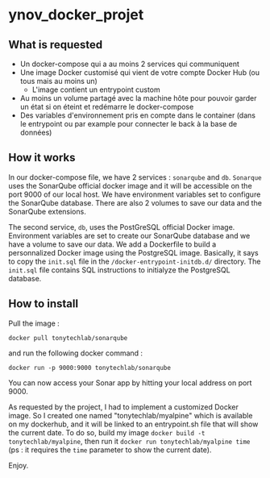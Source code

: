 # ynov_docker_projet

## What is requested

- Un docker-compose qui a au moins 2 services qui communiquent
- Une image Docker customisé qui vient de votre compte Docker Hub (ou tous mais au moins un)
    - L'image contient un entrypoint custom
- Au moins un volume partagé avec la machine hôte pour pouvoir garder un état si on éteint et redémarre le docker-compose
- Des variables d'environnement pris en compte dans le container (dans le entrypoint ou par example pour connecter le back à la base de données)

## How it works

In our docker-compose file, we have 2 services : `sonarqube` and `db`.
`Sonarque` uses the SonarQube official docker image and it will be accessible on the port 9000 of our local host. We have environment variables set to configure the SonarQube database. There are also 2 volumes to save our data and the SonarQube extensions.

The second service, `db`, uses the PostGreSQL official Docker image. Environment variables are set to create our SonarQube database and we have a volume to save our data. We add a Dockerfile to build a personnalized Docker image using the PostgreSQL image. Basically, it says to copy the `init.sql` file in the `/docker-entrypoint-initdb.d/` directory. The `init.sql` file contains SQL instructions to initialyze the PostgreSQL database.

## How to install

Pull the image : 

`docker pull tonytechlab/sonarqube`

and run the following docker command :

`docker run -p 9000:9000 tonytechlab/sonarqube`

You can now access your Sonar app by hitting your local address on port 9000.

As requested by the project, I had to implement a customized Docker image. So I created one named "tonytechlab/myalpine" which is available on my dockerhub, and it will be linked to an entrypoint.sh file that will show the current date. To do so, build my image `docker build -t tonytechlab/myalpine`, then run it `docker run tonytechlab/myalpine time` (ps : it requires the `time` parameter to show the current date).

Enjoy.

